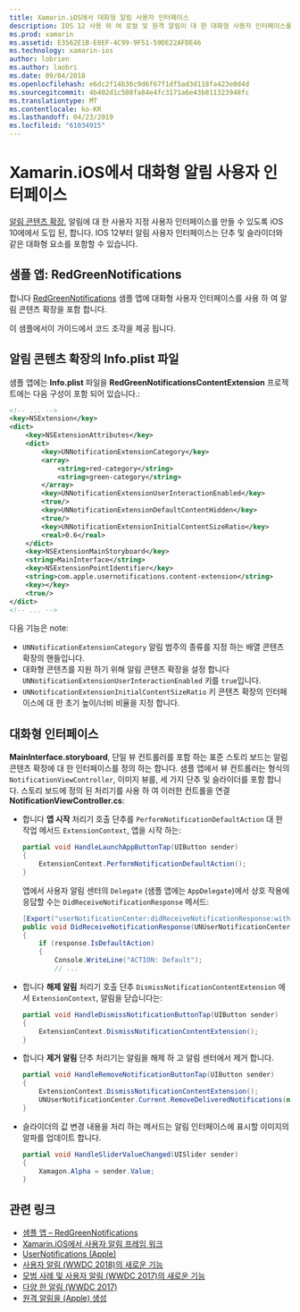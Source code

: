 ```yaml
---
title: Xamarin.iOS에서 대화형 알림 사용자 인터페이스
description: IOS 12 사용 하 여 로컬 및 원격 알림이 대 한 대화형 사용자 인터페이스를 만들 가능성이 있습니다. 이 가이드에서는 Xamarin.iOS를 사용 하 여 이러한 기능을 사용 하는 방법을 설명 합니다.
ms.prod: xamarin
ms.assetid: E3562E1B-E0EF-4C99-9F51-59DE22AFDE46
ms.technology: xamarin-ios
author: lobrien
ms.author: laobri
ms.date: 09/04/2018
ms.openlocfilehash: e6dc2f14b36c9d6f67f1df5ad3d118fa423e0d4d
ms.sourcegitcommit: 4b402d1c508fa84e4fc3171a6e43b811323948fc
ms.translationtype: MT
ms.contentlocale: ko-KR
ms.lasthandoff: 04/23/2019
ms.locfileid: "61034915"
---
```

# <a name="interactive-notification-user-interfaces-in-xamarinios"></a>Xamarin.iOS에서 대화형 알림 사용자 인터페이스

[알림 콘텐츠 확장](~/ios/platform/user-notifications/advanced-user-notifications.md), 알림에 대 한 사용자 지정 사용자 인터페이스를 만들 수 있도록 iOS 10에에서 도입 된, 합니다. IOS 12부터 알림 사용자 인터페이스는 단추 및 슬라이더와 같은 대화형 요소를 포함할 수 있습니다.

## <a name="sample-app-redgreennotifications"></a>샘플 앱: RedGreenNotifications

합니다 [RedGreenNotifications](https://developer.xamarin.com/samples/monotouch/iOS12/RedGreenNotifications) 샘플 앱에 대화형 사용자 인터페이스를 사용 하 여 알림 콘텐츠 확장을 포함 합니다.

이 샘플에서이 가이드에서 코드 조각을 제공 됩니다.

## <a name="notification-content-extension-infoplist-file"></a>알림 콘텐츠 확장의 Info.plist 파일

샘플 앱에는 **Info.plist** 파일을 **RedGreenNotificationsContentExtension** 프로젝트에는 다음 구성이 포함 되어 있습니다.:

```xml
<!-- ... -->
<key>NSExtension</key>
<dict>
    <key>NSExtensionAttributes</key>
    <dict>
        <key>UNNotificationExtensionCategory</key>
        <array>
            <string>red-category</string>
            <string>green-category</string>
        </array>
        <key>UNNotificationExtensionUserInteractionEnabled</key>
        <true/>
        <key>UNNotificationExtensionDefaultContentHidden</key>
        <true/>
        <key>UNNotificationExtensionInitialContentSizeRatio</key>
        <real>0.6</real>
    </dict>
    <key>NSExtensionMainStoryboard</key>
    <string>MainInterface</string>
    <key>NSExtensionPointIdentifier</key>
    <string>com.apple.usernotifications.content-extension</string>
    <key></key>
    <true/>
</dict>
<!-- ... -->
```

다음 기능은 note:

- `UNNotificationExtensionCategory` 알림 범주의 종류를 지정 하는 배열 콘텐츠 확장의 핸들입니다.
- 대화형 콘텐츠를 지원 하기 위해 알림 콘텐츠 확장을 설정 합니다 `UNNotificationExtensionUserInteractionEnabled` 키를 `true`입니다.
- `UNNotificationExtensionInitialContentSizeRatio` 키 콘텐츠 확장의 인터페이스에 대 한 초기 높이/너비 비율을 지정 합니다.

## <a name="interactive-interface"></a>대화형 인터페이스

**MainInterface.storyboard**, 단일 뷰 컨트롤러를 포함 하는 표준 스토리 보드는 알림 콘텐츠 확장에 대 한 인터페이스를 정의 하는 합니다. 샘플 앱에서 뷰 컨트롤러는 형식의 `NotificationViewController`, 이미지 뷰를, 세 가지 단추 및 슬라이더를 포함 합니다. 스토리 보드에 정의 된 처리기를 사용 하 여 이러한 컨트롤을 연결 **NotificationViewController.cs**:

- 합니다 **앱 시작** 처리기 호출 단추를 `PerformNotificationDefaultAction` 대 한 작업 메서드 `ExtensionContext`, 앱을 시작 하는:

    ```csharp
    partial void HandleLaunchAppButtonTap(UIButton sender)
    {
        ExtensionContext.PerformNotificationDefaultAction();
    }
    ```

    앱에서 사용자 알림 센터의 `Delegate` (샘플 앱에는 `AppDelegate`)에서 상호 작용에 응답할 수는 `DidReceiveNotificationResponse` 메서드:

    ```csharp
    [Export("userNotificationCenter:didReceiveNotificationResponse:withCompletionHandler:")]
    public void DidReceiveNotificationResponse(UNUserNotificationCenter center, UNNotificationResponse response, System.Action completionHandler)
    {
        if (response.IsDefaultAction)
        {
            Console.WriteLine("ACTION: Default");
            // ...
    ```

- 합니다 **해제 알림** 처리기 호출 단추 `DismissNotificationContentExtension` 에서 `ExtensionContext`, 알림을 닫습니다는:

    ```csharp
    partial void HandleDismissNotificationButtonTap(UIButton sender)
    {
        ExtensionContext.DismissNotificationContentExtension();
    }
    ```

- 합니다 **제거 알림** 단추 처리기는 알림을 해제 하 고 알림 센터에서 제거 합니다.

    ```csharp
    partial void HandleRemoveNotificationButtonTap(UIButton sender)
    {
        ExtensionContext.DismissNotificationContentExtension();
        UNUserNotificationCenter.Current.RemoveDeliveredNotifications(new string[] { notification.Request.Identifier });
    }
    ```

- 슬라이더의 값 변경 내용을 처리 하는 메서드는 알림 인터페이스에 표시할 이미지의 알파를 업데이트 합니다.

    ```csharp
    partial void HandleSliderValueChanged(UISlider sender)
    {
        Xamagon.Alpha = sender.Value;
    }
    ```

## <a name="related-links"></a>관련 링크

- [샘플 앱 – RedGreenNotifications](https://developer.xamarin.com/samples/monotouch/iOS12/RedGreenNotifications)
- [Xamarin.iOS에서 사용자 알림 프레임 워크](~/ios/platform/user-notifications/index.md)
- [UserNotifications (Apple)](https://developer.apple.com/documentation/usernotifications?language=objc)
- [사용자 알림 (WWDC 2018)의 새로운 기능](https://developer.apple.com/videos/play/wwdc2018/710/)
- [모범 사례 및 사용자 알림 (WWDC 2017)의 새로운 기능](https://developer.apple.com/videos/play/wwdc2017/708/)
- [다양 한 알림 (WWDC 2017)](https://developer.apple.com/videos/play/wwdc2017/817/)
- [원격 알림을 (Apple) 생성](https://developer.apple.com/documentation/usernotifications/setting_up_a_remote_notification_server/generating_a_remote_notification)
